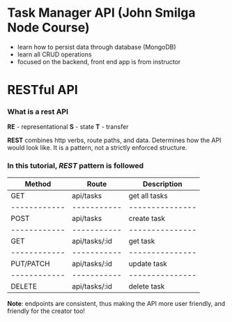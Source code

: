 # Task Manager API (John Smilga Node Course)

- learn how to persist data through database (MongoDB)
- learn all CRUD operations
- focused on the backend, front end app is from instructor

# RESTful API

### What is a rest API

**RE** - representational
**S** - state
**T** - transfer

**REST** combines http verbs, route paths, and data. Determines how the API would look like. It is a pattern, not a strictly enforced structure.

### In this tutorial, _REST_ pattern is followed

| **Method**   | **Route**     | **Description** |
| ------------ | ------------- | --------------- |
| GET          | api/tasks     | get all tasks   |
| ------------ | -----------   | --------------- |
| POST         | api/tasks     | create task     |
| ------------ | -----------   | --------------- |
| GET          | api/tasks/:id | get task        |
| ------------ | -----------   | --------------- |
| PUT/PATCH    | api/tasks/:id | update task     |
| ------------ | -----------   | --------------- |
| DELETE       | api/tasks/:id | delete task     |

**Note**: endpoints are consistent, thus making the API more user friendly, and friendly for the creator too!
